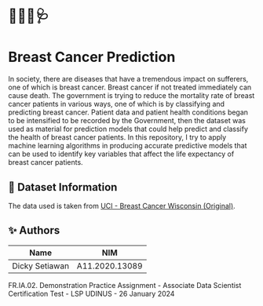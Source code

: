 # 👩🏻‍🍼🩺
# Breast Cancer Prediction
In society, there are diseases that have a tremendous impact on sufferers, one of which is breast cancer. Breast cancer if not treated immediately can cause death. The government is trying to reduce the mortality rate of breast cancer patients in various ways, one of which is by classifying and predicting breast cancer. Patient data and patient health conditions began to be intensified to be recorded by the Government, then the dataset was used as material for prediction models that could help predict and classify the health of breast cancer patients. In this repository, I try to apply machine learning algorithms in producing accurate predictive models that can be used to identify key variables that affect the life expectancy of breast cancer patients.

## 📂 Dataset Information
The data used is taken from [UCI - Breast Cancer Wisconsin (Original)](https://archive.ics.uci.edu/dataset/15/breast+cancer+wisconsin+original).

## ✨ Authors

|         Name         |         NIM        | 
| -------------------- | ------------------ |
| Dicky Setiawan       | A11.2020.13089     |

FR.IA.02. Demonstration Practice Assignment - Associate Data Scientist Certification Test - LSP UDINUS - 26 January 2024
